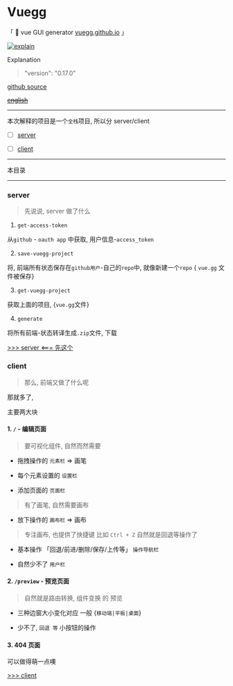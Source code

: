 # Vuegg

「 🐣 vue GUI generator [vuegg.github.io](vuegg.github.io) 」

[![explain](http://llever.com/explain.svg)](https://github.com/chinanf-boy/Source-Explain)
    
Explanation

> "version": "0.17.0"

[github source](https://github.com/vuegg/vuegg)

~~[english](./README.en.md)~~

---

本次解释的项目是一个`全栈`项目, 所以分 server/client

- [ ] [server](#server)


- [ ] [client](#client)


---

本目录

---

### server

> 先说说, server 做了什么

1. `get-access-token`

从`github` - `oauth app` 中获取, 用户信息-`access_token`

2. `save-vuegg-project`

将, 前端所有状态保存在`github用户`-自己的`repo`中, 就像新建一个`repo` { `vue.gg` 文件被保存}

3. `get-vuegg-project`

获取上面的项目, {`vue.gg`文件}

4. `generate`

将所有前端-状态转译生成`.zip`文件, 下载

[>>> server <=== 先这个](./server.md)

### client

> 那么, 前端又做了什么呢

那就多了,

主要两大块

#### 1. `/` - 编辑页面

> 要可视化组件, 自然而然需要 

- 拖拽操作的 `元素栏` => 画笔

- 每个元素设置的 `设置栏`

- 添加页面的 `页面栏`

> 有了画笔, 自然需要画布 

- 放下操作的 `画布栏` => 画布

> 专注画布, 也提供了快捷键 比如 `Ctrl + Z` 自然就是回退等操作了

- 基本操作 「回退/前进/删除/保存/上传等」 `操作导航栏`

- 自然少不了 `用户栏`


#### 2. `/preview` - 预览页面

> 自然就是路由转换, 组件变换 的 预览

- 三种边窗大小变化对应 一般 {`移动端|平板|桌面`}

- 少不了, `回退 等` 小按钮的操作

#### 3. 404 页面

可以做得萌一点噢

[>>> client](./client.md#client)